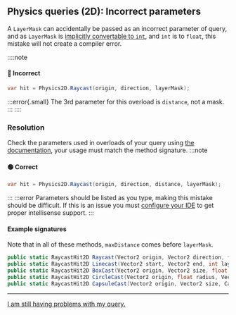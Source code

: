 ## Physics queries (2D): Incorrect parameters
A `LayerMask` can accidentally be passed as an incorrect parameter of query, and as `LayerMask` is [implicitly convertable to `int`](https://github.com/Unity-Technologies/UnityCsReference/blob/e7d9de5f09767c3320b6dab51bc2c2dc90447786/Runtime/Export/Scripting/LayerMask.bindings.cs#L21), and `int` is to `float`, this mistake will not create a compiler error.

::::note
#### 🔴 Incorrect
```csharp
var hit = Physics2D.Raycast(origin, direction, layerMask);
```

:::error{.small}
The 3rd parameter for this overload is `distance`, not a mask.
:::
::::

### Resolution
Check the parameters used in overloads of your query using [the documentation](https://docs.unity3d.com/ScriptReference/Physics2D.html), your usage must match the method signature.
:::note
#### 🟢 Correct
```csharp
var hit = Physics2D.Raycast(origin, direction, distance, layerMask);
```
:::
:::error
Parameters should be listed as you type, making this mistake should be difficult.
If this is an issue you must [configure your IDE](../IDE%20Configuration.md) to get proper intellisense support.
:::

#### Example signatures
Note that in all of these methods, `maxDistance` comes before `layerMask`.
```csharp
public static RaycastHit2D Raycast(Vector2 origin, Vector2 direction, float distance = Mathf.Infinity, int layerMask = DefaultRaycastLayers, float minDepth = -Mathf.Infinity, float maxDepth = Mathf.Infinity);
public static RaycastHit2D Linecast(Vector2 start, Vector2 end, int layerMask = DefaultRaycastLayers, float minDepth = -Mathf.Infinity, float maxDepth = Mathf.Infinity);
public static RaycastHit2D BoxCast(Vector2 origin, Vector2 size, float angle, Vector2 direction, float distance = Mathf.Infinity, int layerMask = Physics2D.AllLayers, float minDepth = -Mathf.Infinity, float maxDepth = Mathf.Infinity);
public static RaycastHit2D CircleCast(Vector2 origin, float radius, Vector2 direction, float distance = Mathf.Infinity, int layerMask = DefaultRaycastLayers, float minDepth = -Mathf.Infinity, float maxDepth = Mathf.Infinity);
public static RaycastHit2D CapsuleCast(Vector2 origin, Vector2 size, CapsuleDirection2D capsuleDirection, float angle, Vector2 direction, float distance = Mathf.Infinity, int layerMask = DefaultRaycastLayers, float minDepth = -Mathf.Infinity, float maxDepth = Mathf.Infinity);
```

---

[I am still having problems with my query.](Physics%20Queries%202D.md)
